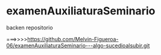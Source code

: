 # examenAuxiliaturaSeminario
backen repositorio

===>>>>https://github.com/Melvin-Figueroa-06/examenAuxiliaturaSeminario---algo-sucedioalsubir.git
